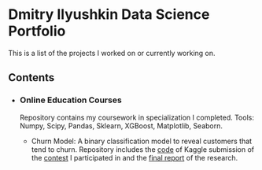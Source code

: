# Dmitry Ilyushkin Data Science Portfolio

This is a list of the projects I worked on or currently working on. 

## Contents

- ### Online Education Courses

  Repository contains my coursework in specialization I completed. Tools: Numpy, Scipy, Pandas, Sklearn, XGBoost, Matplotlib, Seaborn.

  - Churn Model: A binary classification model to reveal customers that tend to churn. Repository includes the [code](https://github.com/kennythecanary/data-science-portfolio/blob/main/coursera/churn_prediction/churn_kaggle_prediction.ipynb) of Kaggle submission of the [contest](https://www.kaggle.com/c/telecom-clients-prediction2) I participated in and the [final report](https://github.com/kennythecanary/data-science-portfolio/blob/main/coursera/churn_prediction/churn_final_report.ipynb) of the research.

